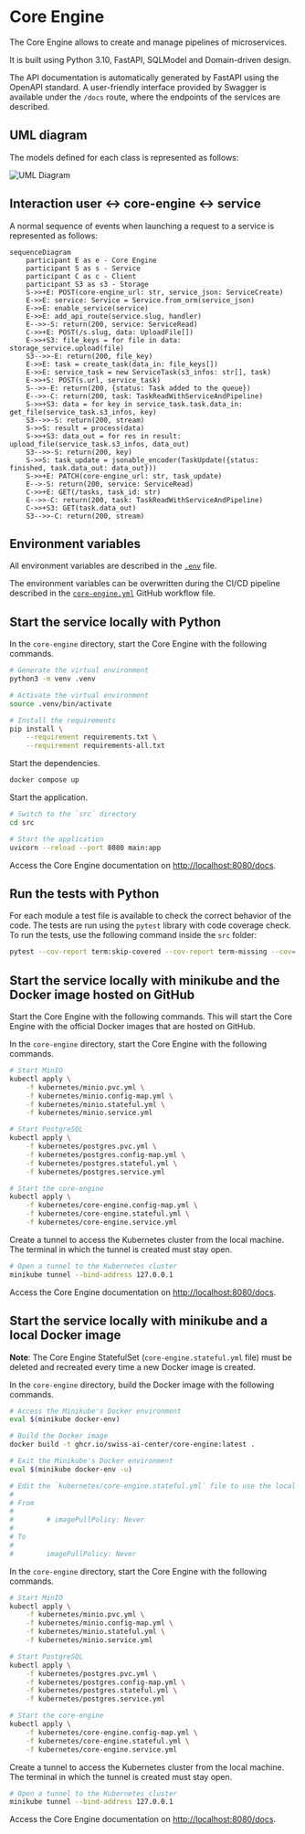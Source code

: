# Core Engine

The Core Engine allows to create and manage pipelines of microservices.

It is built using Python 3.10, FastAPI, SQLModel and Domain-driven design.

The API documentation is automatically generated by FastAPI using the OpenAPI standard. A user-friendly interface provided by Swagger is available under the `/docs` route, where the endpoints of the services are described.

## UML diagram

The models defined for each class is represented as follows:

![UML Diagram](../assets/screenshots/models_diagram.svg)

## Interaction user <-> core-engine <-> service

A normal sequence of events when launching a request to a service is represented as follows:

```mermaid
sequenceDiagram
    participant E as e - Core Engine 
    participant S as s - Service
    participant C as c - Client
    participant S3 as s3 - Storage
    S->>+E: POST(core-engine_url: str, service_json: ServiceCreate)
    E->>E: service: Service = Service.from_orm(service_json)
    E->>E: enable_service(service)
    E->>E: add_api_route(service.slug, handler)
    E-->>-S: return(200, service: ServiceRead)
    C->>+E: POST(/s.slug, data: UploadFile[])
    E->>+S3: file_keys = for file in data: storage_service.upload(file)
    S3-->>-E: return(200, file_key)
    E->>E: task = create_task(data_in: file_keys[])
    E->>E: service_task = new ServiceTask(s3_infos: str[], task)
    E->>+S: POST(s.url, service_task)
    S-->>-E: return(200, {status: Task added to the queue})
    E-->>-C: return(200, task: TaskReadWithServiceAndPipeline)
    S->>+S3: data = for key in service_task.task.data_in: get_file(service_task.s3_infos, key)
    S3-->>-S: return(200, stream)
    S->>S: result = process(data)
    S->>+S3: data_out = for res in result: upload_file(service_task.s3_infos, data_out)
    S3-->>-S: return(200, key)
    S->>S: task_update = jsonable_encoder(TaskUpdate({status: finished, task.data_out: data_out}))
    S->>+E: PATCH(core-engine_url: str, task_update)
    E-->-S: return(200, service: ServiceRead)
    C->>+E: GET(/tasks, task_id: str)
    E-->>-C: return(200, task: TaskReadWithServiceAndPipeline)
    C->>+S3: GET(task.data_out)
    S3-->>-C: return(200, stream)
```

## Environment variables

All environment variables are described in the [`.env`](https://github.com/swiss-ai-center/core-engine/blob/main/core-engine/.env) file.

The environment variables can be overwritten during the CI/CD pipeline described in the [`core-engine.yml`](https://github.com/swiss-ai-center/core-engine/blob/main/.github/workflows/engine.yml) GitHub workflow file.

## Start the service locally with Python

In the `core-engine` directory, start the Core Engine with the following commands.

```sh
# Generate the virtual environment
python3 -m venv .venv

# Activate the virtual environment
source .venv/bin/activate

# Install the requirements
pip install \
    --requirement requirements.txt \
    --requirement requirements-all.txt
```

Start the dependencies.

``` sh
docker compose up
```

Start the application.

```sh
# Switch to the `src` directory
cd src

# Start the application
uvicorn --reload --port 8080 main:app
```

Access the Core Engine documentation on <http://localhost:8080/docs>.

## Run the tests with Python

For each module a test file is available to check the correct behavior of the code. The tests are run using the `pytest` library with code coverage check. To run the tests, use the following command inside the `src` folder:

```sh
pytest --cov-report term:skip-covered --cov-report term-missing --cov=. -s --cov-config=.coveragerc
```

## Start the service locally with minikube and the Docker image hosted on GitHub

Start the Core Engine with the following commands. This will start the Core Engine with the official Docker images that are hosted on GitHub.

In the `core-engine` directory, start the Core Engine with the following commands.

```sh
# Start MinIO
kubectl apply \
    -f kubernetes/minio.pvc.yml \
    -f kubernetes/minio.config-map.yml \
    -f kubernetes/minio.stateful.yml \
    -f kubernetes/minio.service.yml

# Start PostgreSQL
kubectl apply \
    -f kubernetes/postgres.pvc.yml \
    -f kubernetes/postgres.config-map.yml \
    -f kubernetes/postgres.stateful.yml \
    -f kubernetes/postgres.service.yml

# Start the core-engine
kubectl apply \
    -f kubernetes/core-engine.config-map.yml \
    -f kubernetes/core-engine.stateful.yml \
    -f kubernetes/core-engine.service.yml
```

Create a tunnel to access the Kubernetes cluster from the local machine. The terminal in which the tunnel is created must stay open.

```sh
# Open a tunnel to the Kubernetes cluster
minikube tunnel --bind-address 127.0.0.1
```

Access the Core Engine documentation on <http://localhost:8080/docs>.

## Start the service locally with minikube and a local Docker image

**Note**: The Core Engine StatefulSet (`core-engine.stateful.yml` file) must be deleted and recreated every time a new Docker image is created.

In the `core-engine` directory, build the Docker image with the following commands.

```sh
# Access the Minikube's Docker environment
eval $(minikube docker-env)

# Build the Docker image
docker build -t ghcr.io/swiss-ai-center/core-engine:latest .

# Exit the Minikube's Docker environment
eval $(minikube docker-env -u)

# Edit the `kubernetes/core-engine.stateful.yml` file to use the local image by uncommented the line `imagePullPolicy`
#
# From
#
#        # imagePullPolicy: Never
#
# To
#
#        imagePullPolicy: Never
```

In the `core-engine` directory, start the Core Engine with the following commands.

```sh
# Start MinIO
kubectl apply \
    -f kubernetes/minio.pvc.yml \
    -f kubernetes/minio.config-map.yml \
    -f kubernetes/minio.stateful.yml \
    -f kubernetes/minio.service.yml

# Start PostgreSQL
kubectl apply \
    -f kubernetes/postgres.pvc.yml \
    -f kubernetes/postgres.config-map.yml \
    -f kubernetes/postgres.stateful.yml \
    -f kubernetes/postgres.service.yml

# Start the core-engine
kubectl apply \
    -f kubernetes/core-engine.config-map.yml \
    -f kubernetes/core-engine.stateful.yml \
    -f kubernetes/core-engine.service.yml
```

Create a tunnel to access the Kubernetes cluster from the local machine. The terminal in which the tunnel is created must stay open.

```sh
# Open a tunnel to the Kubernetes cluster
minikube tunnel --bind-address 127.0.0.1
```

Access the Core Engine documentation on <http://localhost:8080/docs>.
